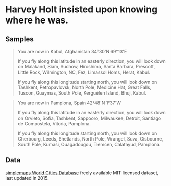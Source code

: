 # Harvey Holt insisted upon knowing where he was.

## Samples

> You are now in Kabul, Afghanistan
> 34°30'N 69°13'E
>
> If you fly along this latitude in an easterly direction, you will look down
> on Malakand, Siam, Suchow, Hiroshima, Santa Barbara, Prescott, Little Rock,
> Wilmington, NC, Fez, Limassol Homs, Herat, Kabul.
>
> If you fly along this longitude starting north, you will look down on
> Tashkent, Petropavlovsk, North Pole, Medicine Hat, Great Falls, Tuscon,
> Guaymas, South Pole, Kerguélen Island, Bhuj, Kabul.

> You are now in Pamplona, Spain
> 42°48'N 1°37'W
>
> If you fly along this latitude in an easterly direction, you will look down
> on Orvieto, Sofia, Tashkent, Sappooro, Milwaukee, Detroit, Santiago de
> Compostela, Vitoria, Pamplona.
>
> If you fly along this longitude starting north, you will look down on
> Cherbourg, Leeds, Shetlands, North Pole, Wrangel, Suva, Gisbourne, South
> Pole, Kumasi, Ouagadougou, Tlemcen, Calatayud, Pamplona.

## Data

[simplemaps World Cities Database](http://simplemaps.com/data/world-cities)
freely available MIT licensed dataset, last updated in 2015.
